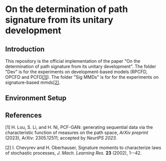 # On the determination of path signature from its unitary development

## Introduction

This repository is the official implementation of the paper "On the determination of path signature from its unitary development". The folder "Dev" is for the experiments on development-based models (RPCFD, OPCFD and PCFD[[1]](#1)). The folder "Sig MMDs" is for for the experiments on signature-based mmds[[2]](#2).


## Environment Setup



## References
<a id="1">[1]</a> 
H. Lou, S. Li, and H. Ni, PCF-GAN: generating sequential data via the characteristic function of measures on the path space, *ArXiv preprint* (2023), ArXiv: 2305.12511; accepted by *NeurIPS 2023*.

<a id="2">[2]</a> 
I. Chevyrev and H. Oberhauser, Signature moments to characterize laws of stochastic processes, *J. Mach. Learning Res.* **23** (2002), 1--42.

